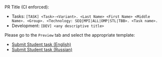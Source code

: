 PR Title (CI enforced):
- Tasks: `[TASK] <Task>-<Variant>. <Last Name> <First Name> <Middle Name>. <Group>. <Technology: SEQ|MPI|ALL|OMP|STL|TBB>. <Task name>.`
- Development: `[DEV] <any descriptive title>`

<!-- Solution for PR template choice: https://stackoverflow.com/a/75030350/24543008 -->

Please go to the `Preview` tab and select the appropriate template:

* [Submit Student task (English)](?expand=1&template=task_submission_en.md)
* [Submit Student task (Russian)](?expand=1&template=task_submission_ru.md)
